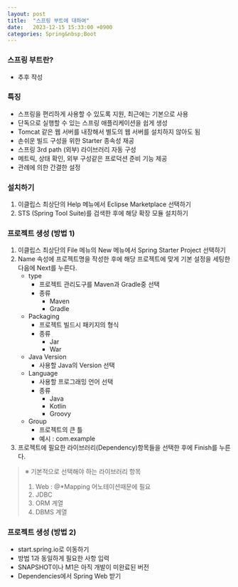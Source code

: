 ```yaml
---
layout: post
title:  "스프링 부트에 대하여"
date:   2023-12-15 15:33:00 +0900
categories: Spring&nbsp;Boot
---
```


### 스프링 부트란?

- 추후 작성

### 특징

- 스프링을 편리하게 사용할 수 있도록 지원, 최근에는 기본으로 사용
- 단독으로 실행할 수 있는 스프링 애플리케이션을 쉽게 생성
- Tomcat 같은 웹 서버를 내장해서 별도의 웹 서버를 설치하지 않아도 됨
- 손쉬운 빌드 구성을 위한 Starter 종속성 재공
- 스프링 3rd path (외부) 라이브러리 자동 구성
- 메트릭, 상태 확인, 외부 구성같은 프로덕션 준비 기능 제공
- 관례에 의한 간결한 설정

### 설치하기

1. 이클립스 최상단의 Help 메뉴에서 Eclipse Marketplace 선택하기
2. STS (Spring Tool Suite)를 검색한 후에 해당 확장 모듈 설치하기

### 프로젝트 생성 (방법 1)

1. 이클립스 최상단의 File 메뉴의 New 메뉴에서 Spring Starter Project 선택하기
2. Name 속성에 프로젝트명을 작성한 후에 해당 프로젝트에 맞게 기본 설정을 세팅한 다음에 Next를 누른다.
    - type
      - 프로젝트 관리도구를 Maven과 Gradle중 선택
      - 종류
        - Maven
        - Gradle
    - Packaging
      - 프로젝트 빌드시 패키지의 형식
      - 종류
        - Jar
        - War
    - Java Version
      - 사용할 Java의 Version 선택
    - Language
      - 사용할 프로그래밍 언어 선택
      - 종류
        - Java
        - Kotlin
        - Groovy
    - Group
      - 프로젝트의 큰 틀
      - 예시 : com.example
3. 프로젝트에 필요한 라이브러리(Dependency)항목들을 선택한 후에 Finish를 누른다.

>※ 기본적으로 선택해야 하는 라이브러리 항목
>
>1. Web : @*Mapping 어노테이션때문에 필요
>2. JDBC
>3. ORM 계열
>4. DBMS 계열

### 프로젝트 생성 (방법 2)

- start.spring.io로 이동하기
- 방법 1과 동일하게 필요한 사항 입력
- SNAPSHOT이나 M1은 아직 개발이 미완료된 버전
- Dependencies에서 Spring Web 받기